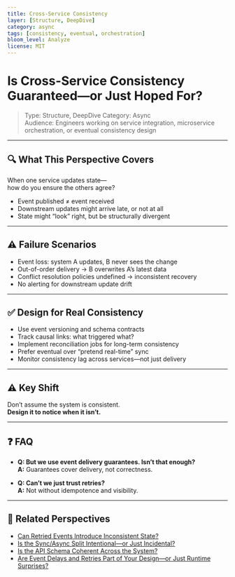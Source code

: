 ```yaml
---
title: Cross-Service Consistency
layer: [Structure, DeepDive]
category: async
tags: [consistency, eventual, orchestration]
bloom_level: Analyze
license: MIT
---
```


# Is Cross-Service Consistency Guaranteed—or Just Hoped For?

> Type: Structure, DeepDive
> Category: Async  
> Audience: Engineers working on service integration, microservice orchestration, or eventual consistency design

---

## 🔍 What This Perspective Covers

When one service updates state—  
how do you ensure the others agree?

- Event published ≠ event received  
- Downstream updates might arrive late, or not at all  
- State might “look” right, but be structurally divergent

---

## ⚠️ Failure Scenarios

- Event loss: system A updates, B never sees the change  
- Out-of-order delivery → B overwrites A’s latest data  
- Conflict resolution policies undefined → inconsistent recovery  
- No alerting for downstream update drift

---

## ✅ Design for Real Consistency

- Use event versioning and schema contracts  
- Track causal links: what triggered what?  
- Implement reconciliation jobs for long-term consistency  
- Prefer eventual over “pretend real-time” sync  
- Monitor consistency lag across services—not just delivery

---

## ⚠️ Key Shift

Don’t assume the system is consistent.  
**Design it to notice when it isn’t.**

---

## ❓ FAQ

- **Q: But we use event delivery guarantees. Isn’t that enough?**  
  **A:** Guarantees cover delivery, not correctness.

- **Q: Can’t we just trust retries?**  
  **A:** Not without idempotence and visibility.

---

## 🔗 Related Perspectives

- [Can Retried Events Introduce Inconsistent State?](../data/retry-consistency.md)
- [Is the Sync/Async Split Intentional—or Just Incidental?](sync-async-alignment.md)
- [Is the API Schema Coherent Across the System?](../api/api-schema-coherence.md)
- [Are Event Delays and Retries Part of Your Design—or Just Runtime Surprises?](event-retry-delay.md)
